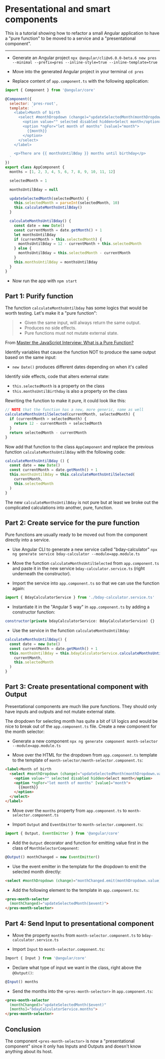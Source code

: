# Presentational and smart components

This is a tutorial showing how to refactor a small Angular application to have a "pure function" to be moved to a service and a "presentational component".

---

- Generate an Angular project `npx @angular/cli@v6.0.0-beta.6 new pres --minimal --prefix=pres --inline-style=true --inline-template=true`

- Move into the generated Angular project in your terminal `cd pres`

- Replace content of `app.component.ts` with the following application:
```javascript
import { Component } from '@angular/core'

@Component({
  selector: 'pres-root',
  template: `
    <label>Month of birth
      <select #monthDropdown (change)="updateSelectedMonth(monthDropdown.value)">
        <option value="" selected disabled hidden>Select month</option>
        <option *ngFor="let month of months" [value]="month">
          {{month}}
        </option>
      </select>
    </label>

    <p>There are {{ monthsUntilBday }} months until birthday</p>
  `
})
export class AppComponent {
  months = [1, 2, 3, 4, 5, 6, 7, 8, 9, 10, 11, 12]

  selectedMonth = 1

  monthsUntilBday = null

  updateSelectedMonth(selectedMonth) {
    this.selectedMonth = parseInt(selectedMonth, 10)
    this.calculateMonthsUntilBday()
  }

  calculateMonthsUntilBday() {
    const date = new Date()
    const currentMonth = date.getMonth() + 1
    let monthsUntilBday
    if (currentMonth > this.selectedMonth) {
      monthsUntilBday = 12 - currentMonth + this.selectedMonth
    } else {
      monthsUntilBday = this.selectedMonth - currentMonth
    }
    this.monthsUntilBday = monthsUntilBday
  }
}

```

- Now run the app with `npm start`

## Part 1: Purify function

The function `calculateMonthsUntilbday` has some logics that would be worth testing. Let's make it a "pure function":

> - Given the same input, will always return the same output.
> - Produces no side effects.
> - Pure functions must not mutate external state.

From [Master the JavaScript Interview: What is a Pure Function?](https://medium.com/javascript-scene/master-the-javascript-interview-what-is-a-pure-function-d1c076bec976)

Identify variables that cause the function NOT to produce the same output based on the same input:

- `new Date()` produces different dates depending on when it's called

Identify side effects, code that alters external state:

- `this.selectedMonth` is a property on the class
- `this.monthsUntilBirthday` is also a property on the class

Rewriting the function to make it pure, it could look like this:

```javascript
// NOTE that the function has a new, more generic, name as well
calculateMonthsUntilSelected(currentMonth, selectedMonth) {
  if (currentMonth > selectedMonth) {
    return 12 - currentMonth + selectedMonth
  }
  return selectedMonth - currentMonth
}
```

Now add that function to the class `AppComponent` and replace the previous function `calculateMonthsUntilBday` with the following code:

```javascript
calculateMonthsUntilBday () {
  const date = new Date()
  const currentMonth = date.getMonth() + 1
  this.monthsUntilBday = this.calculateMonthsUntilSelected(
    currentMonth,
    this.selectedMonth
  )
}
```

The new `calculateMonthsUntilBday` is not pure but at least we broke out the complicated calculations into another, pure, function.

## Part 2: Create service for the pure function

Pure functions are usually ready to be moved out from the component directly into a service.

- Use Angular CLI to generate a new service called "bday-calculator" `npx ng generate service bday-calculator --module=app.module.ts`

- Move the function `calculateMonthsUntilSelected` from `app.component.ts` and paste it in the new service `bday-calculator.service.ts` (right underneath the constructor).

- Import the service into `app.component.ts` so that we can use the function again:

```javascript
import { BdayCalculatorService } from './bday-calculator.service.ts'
```

- Instantiate it in the "Angular 5 way" in `app.component.ts` by adding a constructor function:
```javascript
constructor(private bdayCalculatorService: BdayCalculatorService) {}
```

- Use the service in the function `calculateMonthsUntilBday`:
```javascript
calculateMonthsUntilBday() {
  const date = new Date()
  const currentMonth = date.getMonth() + 1
  this.monthsUntilBday = this.bdayCalculatorService.calculateMonthsUntilSelected(
    currentMonth,
    this.selectedMonth
  )
}
```

## Part 3: Create presentational component with Output

Presentational components are much like pure functions. They should only have inputs and outputs and not mutate external state.

The dropdown for selecting month has quite a bit of UI logics and would be nice to break out of the `app.component.ts` file. Create a new component for the month selector:

- Generate a new component `npx ng generate component month-selector --module=app.module.ts`

- Move over the HTML for the dropdown from `app.component.ts` template to the template of `month-selector/month-selector.component.ts`:

```html
<label>Month of birth
  <select #monthDropdown (change)="updateSelectedMonth(monthDropdown.value)">
    <option value="" selected disabled hidden>Select month</option>
    <option *ngFor="let month of months" [value]="month">
      {{month}}
    </option>
  </select>
</label>
```

- Move over the `months` property from `app.component.ts` to `month-selector.component.ts`

- Import `Output` and `EventEmitter` to `month-selector.component.ts`:
```javascript
import { Output, EventEmitter } from '@angular/core'
```

- Add the `Output` decorator and function for emitting value first in the class of `MonthSelectorComponent`:
```javascript
@Output() monthChanged = new EventEmitter()
```

- Use the event emitter in the template for the dropdown to emit the selected month directly:
```html
<select #monthDropdown (change)="monthChanged.emit(monthDropdown.value)">
```

- Add the following element to the template in `app.component.ts`:
```html
<pres-month-selector
  (monthChanged)="updateSelectedMonth($event)">
</pres-month-selector>
```

## Part 4: Send Input to presentational component

- Move the property `months` from `month-selector.component.ts` to `bday-calculator.service.ts`

- Import `Input` to `month-selector.component.ts`:
```javascript
Import { Input } from '@angular/core'
```

- Declare what type of input we want in the class, right above the `@Output()`:
```javascript
@Input() months
```

- Send the months into the `<pres-month-selector>` in `app.component.ts`:
```html
<pres-month-selector
  (monthChanged)="updateSelectedMonth($event)"
  [months]="bdayCalculatorService.months">
</pres-month-selector>
```

## Conclusion

The component `<pres-month-selector>` is now a "presentational component" since it only has Inputs and Outputs and doesn't know anything about its host.